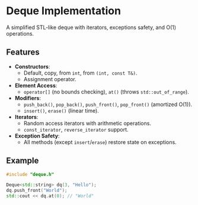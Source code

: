 # Deque<T> Implementation

A simplified STL-like deque with iterators, exceptions safety, and O(1) operations.

## Features
- **Constructors**: 
  - Default, copy, from `int`, from `(int, const T&)`.
  - Assignment operator.
- **Element Access**:
  - `operator[]` (no bounds checking), `at()` (throws `std::out_of_range`).
- **Modifiers**:
  - `push_back()`, `pop_back()`, `push_front()`, `pop_front()` (amortized O(1)).
  - `insert()`, `erase()` (linear time).
- **Iterators**:
  - Random access iterators with arithmetic operations.
  - `const_iterator`, `reverse_iterator` support.
- **Exception Safety**:
  - All methods (except `insert`/`erase`) restore state on exceptions.

## Example
```cpp
#include "deque.h"

Deque<std::string> dq(3, "Hello");
dq.push_front("World");
std::cout << dq.at(0); // "World"
